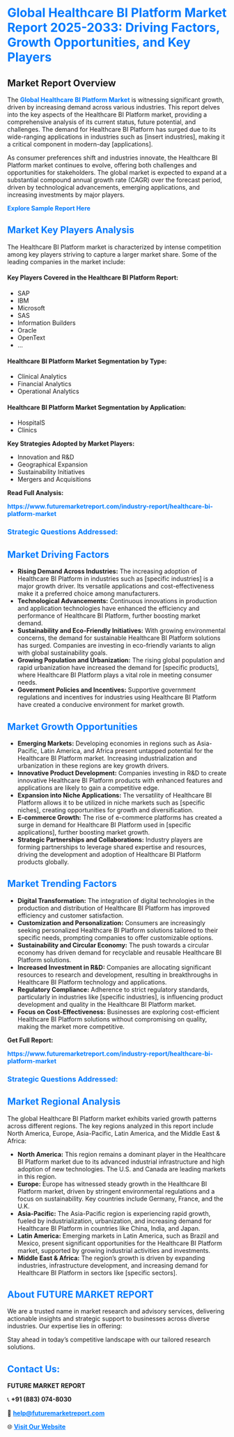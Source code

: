 <h1 style="color: #007BFF;">Global Healthcare BI Platform Market Report 2025-2033: Driving Factors, Growth Opportunities, and Key Players</h1>

<section id="overview">
<h2>Market Report Overview</h2>
<p>The <a href="https://www.futuremarketreport.com/industry-report/healthcare-bi-platform-market" style="color: #007BFF; text-decoration: none;"><strong>Global Healthcare BI Platform Market</strong></a> is witnessing significant growth, driven by increasing demand across various industries. This report delves into the key aspects of the Healthcare BI Platform market, providing a comprehensive analysis of its current status, future potential, and challenges. The demand for Healthcare BI Platform has surged due to its wide-ranging applications in industries such as [insert industries], making it a critical component in modern-day [applications].</p>
<p>As consumer preferences shift and industries innovate, the Healthcare BI Platform market continues to evolve, offering both challenges and opportunities for stakeholders. The global market is expected to expand at a substantial compound annual growth rate (CAGR) over the forecast period, driven by technological advancements, emerging applications, and increasing investments by major players.</p>
</section>

<section id="overview">
<p><a href="https://www.futuremarketreport.com/request-sample/reportId=99272" style="color: #007BFF; text-decoration: none;"><strong>Explore Sample Report Here</strong></a></p>
</section>

<section id="key-players">
<h2 style="color: #007BFF;">Market Key Players Analysis</h2>
<p>The Healthcare BI Platform market is characterized by intense competition among key players striving to capture a larger market share. Some of the leading companies in the market include:</p>
<h4>Key Players Covered in the Healthcare BI Platform Report:</h4>
<ul><li>SAP</li><li>IBM</li><li>Microsoft</li><li>SAS</li><li>Information Builders</li><li>Oracle</li><li>OpenText</li><li>...</li></ul>
<h4>Healthcare BI Platform Market Segmentation by Type:</h4>
<ul><li>Clinical Analytics</li><li>Financial Analytics</li><li>Operational Analytics</li></ul>

<h4>Healthcare BI Platform Market Segmentation by Application:</h4>
<ul><li>HospitalS</li><li>Clinics</li></ul>
<p><strong>Key Strategies Adopted by Market Players:</strong></p>
<ul>
<li>Innovation and R&D</li>
<li>Geographical Expansion</li>
<li>Sustainability Initiatives</li>
<li>Mergers and Acquisitions</li>
</ul>
</section>

<section>
<p><strong>Read Full Analysis: </strong></p><a href="https://www.futuremarketreport.com/industry-report/healthcare-bi-platform-market" style="color: #007BFF; text-decoration: none;"><strong>https://www.futuremarketreport.com/industry-report/healthcare-bi-platform-market</strong></a>
<h3 style="color: #007BFF;">Strategic Questions Addressed:</h3>
</section>

<section id="driving-factors">
<h2 style="color: #007BFF;">Market Driving Factors</h2>
<ul>
<li><strong>Rising Demand Across Industries:</strong> The increasing adoption of Healthcare BI Platform in industries such as [specific industries] is a major growth driver. Its versatile applications and cost-effectiveness make it a preferred choice among manufacturers.</li>
<li><strong>Technological Advancements:</strong> Continuous innovations in production and application technologies have enhanced the efficiency and performance of Healthcare BI Platform, further boosting market demand.</li>
<li><strong>Sustainability and Eco-Friendly Initiatives:</strong> With growing environmental concerns, the demand for sustainable Healthcare BI Platform solutions has surged. Companies are investing in eco-friendly variants to align with global sustainability goals.</li>
<li><strong>Growing Population and Urbanization:</strong> The rising global population and rapid urbanization have increased the demand for [specific products], where Healthcare BI Platform plays a vital role in meeting consumer needs.</li>
<li><strong>Government Policies and Incentives:</strong> Supportive government regulations and incentives for industries using Healthcare BI Platform have created a conducive environment for market growth.</li>
</ul>
</section>

<section id="growth-opportunities">
<h2 style="color: #007BFF;">Market Growth Opportunities</h2>
<ul>
<li><strong>Emerging Markets:</strong> Developing economies in regions such as Asia-Pacific, Latin America, and Africa present untapped potential for the Healthcare BI Platform market. Increasing industrialization and urbanization in these regions are key growth drivers.</li>
<li><strong>Innovative Product Development:</strong> Companies investing in R&D to create innovative Healthcare BI Platform products with enhanced features and applications are likely to gain a competitive edge.</li>
<li><strong>Expansion into Niche Applications:</strong> The versatility of Healthcare BI Platform allows it to be utilized in niche markets such as [specific niches], creating opportunities for growth and diversification.</li>
<li><strong>E-commerce Growth:</strong> The rise of e-commerce platforms has created a surge in demand for Healthcare BI Platform used in [specific applications], further boosting market growth.</li>
<li><strong>Strategic Partnerships and Collaborations:</strong> Industry players are forming partnerships to leverage shared expertise and resources, driving the development and adoption of Healthcare BI Platform products globally.</li>
</ul>
</section>

<section id="trending-factors">
<h2 style="color: #007BFF;">Market Trending Factors</h2>
<ul>
<li><strong>Digital Transformation:</strong> The integration of digital technologies in the production and distribution of Healthcare BI Platform has improved efficiency and customer satisfaction.</li>
<li><strong>Customization and Personalization:</strong> Consumers are increasingly seeking personalized Healthcare BI Platform solutions tailored to their specific needs, prompting companies to offer customizable options.</li>
<li><strong>Sustainability and Circular Economy:</strong> The push towards a circular economy has driven demand for recyclable and reusable Healthcare BI Platform solutions.</li>
<li><strong>Increased Investment in R&D:</strong> Companies are allocating significant resources to research and development, resulting in breakthroughs in Healthcare BI Platform technology and applications.</li>
<li><strong>Regulatory Compliance:</strong> Adherence to strict regulatory standards, particularly in industries like [specific industries], is influencing product development and quality in the Healthcare BI Platform market.</li>
<li><strong>Focus on Cost-Effectiveness:</strong> Businesses are exploring cost-efficient Healthcare BI Platform solutions without compromising on quality, making the market more competitive.</li>
</ul>
</section>

<section>
<p><strong>Get Full Report: </strong></p><a href="https://www.futuremarketreport.com/industry-report/healthcare-bi-platform-market" style="color: #007BFF; text-decoration: none;"><strong>https://www.futuremarketreport.com/industry-report/healthcare-bi-platform-market</strong></a>
<h3 style="color: #007BFF;">Strategic Questions Addressed:</h3>
</section>


<section id="regional-analysis">
<h2 style="color: #007BFF;">Market Regional Analysis</h2>
<p>The global Healthcare BI Platform market exhibits varied growth patterns across different regions. The key regions analyzed in this report include North America, Europe, Asia-Pacific, Latin America, and the Middle East & Africa:</p>
<ul>
<li><strong>North America:</strong> This region remains a dominant player in the Healthcare BI Platform market due to its advanced industrial infrastructure and high adoption of new technologies. The U.S. and Canada are leading markets in this region.</li>
<li><strong>Europe:</strong> Europe has witnessed steady growth in the Healthcare BI Platform market, driven by stringent environmental regulations and a focus on sustainability. Key countries include Germany, France, and the U.K.</li>
<li><strong>Asia-Pacific:</strong> The Asia-Pacific region is experiencing rapid growth, fueled by industrialization, urbanization, and increasing demand for Healthcare BI Platform in countries like China, India, and Japan.</li>
<li><strong>Latin America:</strong> Emerging markets in Latin America, such as Brazil and Mexico, present significant opportunities for the Healthcare BI Platform market, supported by growing industrial activities and investments.</li>
<li><strong>Middle East & Africa:</strong> The region’s growth is driven by expanding industries, infrastructure development, and increasing demand for Healthcare BI Platform in sectors like [specific sectors].</li>
</ul>
</section>

<footer>
<h2 style="color: #007BFF;">About FUTURE MARKET REPORT</h2>
<p>We are a trusted name in market research and advisory services, delivering actionable insights and strategic support to businesses across diverse industries. Our expertise lies in offering:</p>

<p>Stay ahead in today’s competitive landscape with our tailored research solutions.</p>

<h2 style="color: #007BFF;">Contact Us:</h2>
<p><strong>FUTURE MARKET REPORT</strong></p>
<p>📞 <strong>+91 (883) 074-8030</strong></p>
<p>📧 <strong><a href="mailto:help@futuremarketreport.com" style="color: #007BFF;">help@futuremarketreport.com</a></strong></p>
<p>🌐 <strong><a href="https://www.futuremarketreport.com/" style="color: #007BFF;">Visit Our Website</a></strong></p>
</footer>